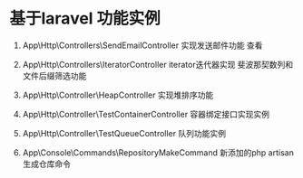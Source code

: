 # 基于laravel 功能实例
1. App\Http\Controllers\SendEmailController 实现发送邮件功能 查看

2. App\Http\Controllers\IteratorController iterator迭代器实现 斐波那契数列和文件后缀筛选功能

3. App\Http\Controller\HeapController   实现堆排序功能

4. App\Http\Controller\TestContainerController 容器绑定接口实现实例

5. App\Http\Controller\TestQueueController  队列功能实例

6. App\Console\Commands\RepositoryMakeCommand 新添加的php artisan生成仓库命令
